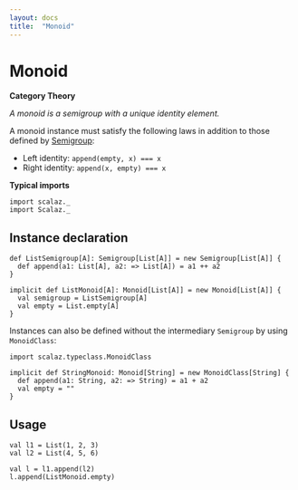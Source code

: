 ```yaml
---
layout: docs
title:  "Monoid"
---
```


# Monoid

**Category Theory**

*A monoid is a semigroup with a unique identity element.*

A monoid instance must satisfy the following laws in addition to those defined by [Semigroup](Semigroup.html):

- Left identity: `append(empty, x) === x`
- Right identity: `append(x, empty) === x`

**Typical imports**
```tut:silent
import scalaz._
import Scalaz._
```

## Instance declaration

```tut
def ListSemigroup[A]: Semigroup[List[A]] = new Semigroup[List[A]] {
  def append(a1: List[A], a2: => List[A]) = a1 ++ a2
}

implicit def ListMonoid[A]: Monoid[List[A]] = new Monoid[List[A]] {
  val semigroup = ListSemigroup[A]
  val empty = List.empty[A]
}
```

Instances can also be defined without the intermediary `Semigroup` by using `MonoidClass`:

```tut
import scalaz.typeclass.MonoidClass

implicit def StringMonoid: Monoid[String] = new MonoidClass[String] {
  def append(a1: String, a2: => String) = a1 + a2
  val empty = ""
}
```

## Usage

```tut
val l1 = List(1, 2, 3)
val l2 = List(4, 5, 6)

val l = l1.append(l2)
l.append(ListMonoid.empty)
```
